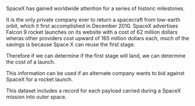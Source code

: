 SpaceX has gained worldwide attention for a series of historic milestones.It is the only private company ever to return a spacecraft from low-earth orbit, which it first accomplished in December 2010. SpaceX advertises Falcon 9 rocket launches on its website with a cost of 62 million dollars wheras other providers cost upward of 165 million dollars each, much of the savings is because Space X can reuse the first stage.Therefore if we can determine if the first stage will land, we can determine the cost of a launch.This information can be used if an alternate company wants to bid against SpaceX for a rocket launch.This dataset includes a record for each payload carried during a SpaceX mission into outer space.